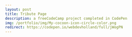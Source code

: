 ```yaml
---
layout: post
title: Tribute Page
description: a freeCodeCamp project completed in CodePen
img: /portfolio/img/My-cocoon-icon-circle-color.png
redirect: https://codepen.io/webdevholland/full/jWogPN
---
```

